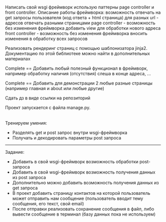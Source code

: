 Написать свой wsgi фреймворк использую паттерны page controller и front controller. Описание работы фреймворка:
возможность отвечать на get запросы пользователя (код ответа + html страница)
для разных url - адресов отвечать разными страницами page controller - возможность без изменения фреймворка добавить
view для обработки нового адреса front controller - возможность без изменения фреймворка вносить изменения в обработку
всех запросов

Реализовать рендеринг страниц с помощью шаблонизатора jinja2. Документацию по этой библиотеке можно найти в
дополнительных материалах

Complete == Добавить любый полезный функционал в фреймворк, например обработку наличия (отсутствия) слеша в конце
адреса, ...

Complete == Добавить для демонстрации 2 любые разные страницы (например главная и about или любые другие)

Сдать дз в виде ссылки на репозиторий

Проект запускается с файла manage.py.

###### #########################################################

Тренируем умения:

- Разделять get и post запрос внутри wsgi-фреймворка
- Получать и декодировать параметры post запроса

-------------------------------------------------
Задание:

- Добавить в свой wsgi-фреймворк возможность обработки post-запроса
- Добавить в свой wsgi-фреймворк возможность получения данных из post запроса
- Дополнительно можно добавить возможность получения данных из get запроса
- В проект добавить страницу контактов на которой пользователь может отправить нам сообщение (пользователь вводит тему
  сообщения, его текст, свой email)
- После отправки реализовать сохранение сообщения в файл, либо вывести сообщение в терминал (базу данных пока не
  используем)
